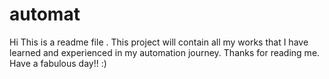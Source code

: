 # automat
Hi This is a readme file . This project will contain all my works that I have learned and experienced in my automation journey.
Thanks for reading me. Have a fabulous day!! :)
